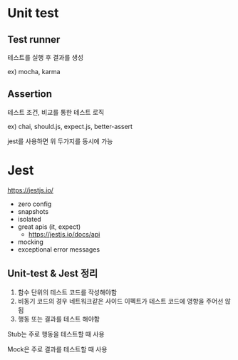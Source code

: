 # Unit test

## Test runner

테스트를 실행 후 결과를 생성

ex) mocha, karma

## Assertion

테스트 조건, 비교를 통한 테스트 로직

ex) chai, should.js, expect.js, better-assert

jest를 사용하면 위 두가지를 동시에 가능

# Jest

https://jestjs.io/

- zero config
- snapshots
- isolated
- great apis (it, expect)
  - https://jestjs.io/docs/api
- mocking
- exceptional error messages

## Unit-test & Jest 정리

1. 함수 단위의 테스트 코드를 작성해야함
2. 비동기 코드의 경우 네트워크같은 사이드 이펙트가 테스트 코드에 영향을 주어선 않됨
3. 행동 또는 결과를 테스트 해야함

Stub는 주로 행동을 테스트할 때 사용

Mock은 주로 결과를 테스트할 때 사용
